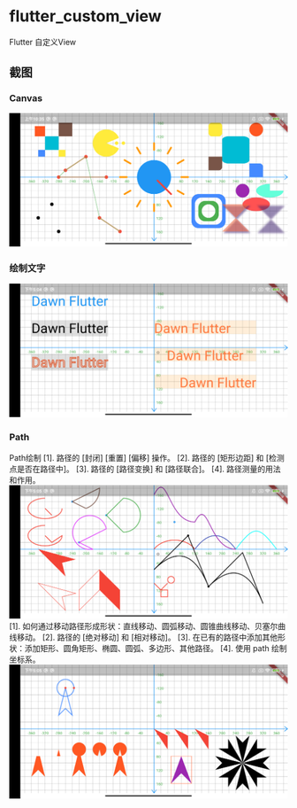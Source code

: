 # flutter_custom_view

Flutter 自定义View

## 截图
### Canvas
![Canvas_01](screenshot/canvas_01.png)
### 绘制文字
![Draw_text](screenshot/draw_text.png)
### Path
Path绘制
[1]. 路径的 [封闭] [重置] [偏移] 操作。
[2]. 路径的 [矩形边距] 和 [检测点是否在路径中]。
[3]. 路径的 [路径变换] 和 [路径联合]。
[4]. 路径测量的用法和作用。
![Path_01](screenshot/path_01.png)
[1]. 如何通过移动路径形成形状：直线移动、圆弧移动、圆锥曲线移动、贝塞尔曲线移动。
[2]. 路径的 [绝对移动] 和 [相对移动]。
[3]. 在已有的路径中添加其他形状：添加矩形、圆角矩形、椭圆、圆弧、多边形、其他路径。
[4]. 使用 path 绘制坐标系。
![Path_02](screenshot/path_02.png)

